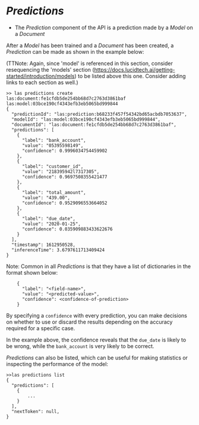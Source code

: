 # *Predictions*

 - The *Prediction* component of the API is a prediction made by a *Model* on a *Document*
    
After a *Model* has been trained and a *Document* has been created, a *Prediction* can be made as shown in the example below:

(TTNote: Again, since 'model' is referenced in this section, consider resequencing the 'models' section (https://docs.lucidtech.ai/getting-started/introduction/models) to be listed above this one. Consider adding links to each section as well.)

```commandline
>> las predictions create las:document:fe1cfdb5de254bb68d7c2763d3861baf las:model:03bce190cf4343efb3eb5065bd999844  
{
  "predictionId": "las:prediction:b68233f457f54342bd65acbdb7053637",
  "modelId": "las:model:03bce190cf4343efb3eb5065bd999844",
  "documentId": "las:document:fe1cfdb5de254bb68d7c2763d3861baf",
  "predictions": [
    {
      "label": "bank_account",
      "value": "05395598149",
      "confidence": 0.9996034754459902
    },
    {
      "label": "customer_id",
      "value": "218395942l7317305",
      "confidence": 0.9697508355421477
    },
    {
      "label": "total_amount",
      "value": "439.00",
      "confidence": 0.9529096553664052
    },
    {
      "label": "due_date",
      "value": "2020-01-25",
      "confidence": 0.035909883433622676
    }
  ],
  "timestamp": 1612950528,
  "inferenceTime": 3.6797611713409424
}
```

Note: Common in all *Predictions* is that they have a list of dictionaries in the format shown below: 
```
    {
      "label": "<field-name>",
      "value": "<predicted-value>",
      "confidence": <confidence-of-prediction>
    }
```


By specifying a `confidence` with every prediction, you can make decisions on whether to use or discard the results 
depending on the accuracy required for a specific case. 

In the example above, the confidence reveals that the `due_date` is likely to be wrong, 
while the `bank_account` is very likely to be correct.



*Predictions* can also be listed, which can be useful for making statistics or inspecting the performance of the model:
```commandline
>>las predictions list
{
  "predictions": [
    {
        ...
    }
  ],
  "nextToken": null, 
}
```


